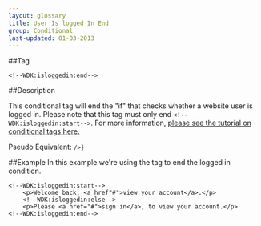 ```yaml
---
layout: glossary
title: User Is logged In End
group: Conditional
last-updated: 01-03-2013
---
```



##Tag

`<!--WDK:isloggedin:end-->`

##Description

This conditional tag will end the "if" that checks whether a website user is logged in.
Please note that this tag must only end `<!--WDK:isloggedin:start-->`.
For more information, [please see the tutorial on conditional tags here.](/pages/tutorials/12conditional-tags.html)

Pseudo Equivalent:
`/>}`

##Example
In this example we're using the tag to end the logged in condition.

~~~
<!--WDK:isloggedin:start-->
	<p>Welcome back, <a href"#">view your account</a>.</p>
	<!--WDK:isloggedin:else-->
	<p>Please <a href="#">sign in</a>, to view your account.</p>
<!--WDK:isloggedin:end-->
~~~